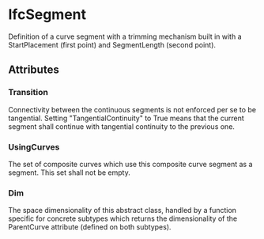 # IfcSegment

Definition of a curve segment with a trimming mechanism built in with a StartPlacement (first point) and SegmentLength (second point).

## Attributes

### Transition
Connectivity between the continuous segments is not enforced per se to be tangential. Setting "TangentialContinuity" to True means that the current segment shall continue with tangential continuity to the previous one.

### UsingCurves
The set of composite curves which use this composite curve segment as a segment. This set shall not be empty.

### Dim
The space dimensionality of this abstract class, handled by a function specific for concrete subtypes which returns the dimensionality of the ParentCurve attribute (defined on both subtypes).
